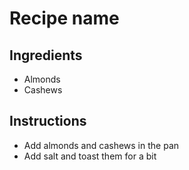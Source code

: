# Recipe name

## Ingredients

- Almonds
- Cashews


## Instructions

- Add almonds and cashews in the pan
- Add salt and toast them for a bit

